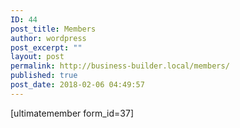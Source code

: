 ```yaml
---
ID: 44
post_title: Members
author: wordpress
post_excerpt: ""
layout: post
permalink: http://business-builder.local/members/
published: true
post_date: 2018-02-06 04:49:57
---
```

[ultimatemember form_id=37]